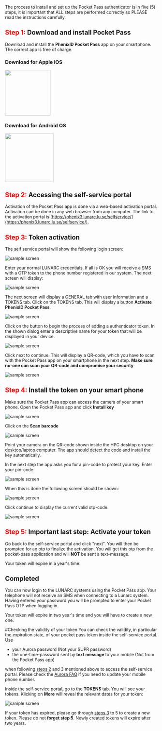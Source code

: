 The process to install and set up the Pocket Pass authenticator is in five (5) steps, it is important that ALL steps are performed correctly so PLEASE read the instructions carefully.

## <span style="color:red">Step 1:</span>  Download and install Pocket Pass
Download and install the **PhenixID Pocket Pass** app on your smartphone.  The correct app is free of charge.

### Download for Apple iOS

<a href="https://itunes.apple.com/se/app/phenixid-pocket-pass/id1071318323?mt=8" target="_blank"><img class="ios" src="https://www.phenixid.se/content/themes/phenixid/../images/app-store.svg" width=150></a>

### Download for Android OS

<a href="https://play.google.com/store/apps/details?id=com.phenixidentity.pocketpass" target="_blank"><img src="https://www.phenixid.se/content/themes/phenixid/../images/google-play.png" width=160></a>

## <span style="color:red">Step 2:</span>  Accessing the self-service portal

Activation of the Pocket Pass app is done via a web-based activation portal.  Activation can be done in any web browser from any computer.  The link to the activation portal is [https://phenix3.lunarc.lu.se/selfservice/](https://phenix3.lunarc.lu.se/selfservice/). 

## <span style="color:red">Step 3:</span>  Token activation
The self service portal will show the following login screen:

![sample screen](../images/selfservice_login_rev1.png "Desktop sample screen")

Enter your normal LUNARC credentials. If all is OK you will receive a SMS with a OTP token to the phone number registered in our system.  The next screen will display:

![sample screen](../images/selfservice_otp_rev1.png "Desktop sample screen")

The next screen will display a GENERAL tab with user information and a TOKENS tab. Click on the TOKENS tab. This will display a button **Activate PhenixID Pocket Pass**. 

![sample screen](../images/add_token1.png "Desktop sample screen")

Click on the button to begin the process of adding a authenticator token. In the shown dialog enter a descriptive name for your token that will be displayed in your device.

![sample screen](../images/add_token2.png "Desktop sample screen")

Click next to continue. This will display a QR-code, which you have to scan with the Pocket Pass app on your smartphone in the next step.  **Make sure no-one can scan your QR-code and compromise your security**

![sample screen](../images/add_token3.png "Desktop sample screen")

## <span style="color:red">Step 4:</span>  Install the token on your smart phone
Make sure the Pocket Pass app can access the camera of your smart phone.   Open the Pocket Pass app and click **Install key**

![sample screen](../images/pp_ss2.png "Desktop sample screen")

Click on the **Scan barcode**

![sample screen](../images/pp_ss3.png "Desktop sample screen")

Point your camera on the QR-code shown inside the HPC desktop on your desktop/laptop computer. The app should detect the code and install the key automatically. 

In the next step the app asks you for a pin-code to protect your key. Enter your pin-code. 

![sample screen](../images/pp_ss4.png "Desktop sample screen")

When this is done the following screen should be shown:

![sample screen](../images/pp_ss5.png "Desktop sample screen")

Click continue to display the current valid otp-code.

![sample screen](../images/pp_ss6.png "Desktop sample screen")

## <span style="color:red">Step 5:</span>  Important last step: Activate your token

Go back to the self-service portal and click "next". You will then be prompted for an otp to finalize the activation. You will get this otp from the pocket-pass application and will **NOT** be sent a text-message.

Your token will expire in a year's time.

## Completed

You can now login to the LUNARC systems using the Pocket Pass app. Your telephone will not receive an SMS when connecting to a Lunarc system. Having entered your password you will be prompted to enter your Pocket Pass OTP when logging in.

Your token will expire in two year's time and you will have to create a new one.


#Checking the validity of your token
You can check the validity, in particular the expiration state, of your pocket pass token inside the self-service portal.  Use

* your Aurora password (Not your SUPR password)
* the one-time-password sent by **text message** to your mobile (Not from the Pocket Pass app) 

when following [steps 2](#step-2-accessing-the-self-service-portal) and 3 mentioned above to access the self-service portal.  Please check the [Aurora FAQ](https://lunarc-documentation.readthedocs.io/en/latest/aurora_faq/#could-your-send-my-one-time-password-for-pocket-pass-activation-to-my-new-mobile-phone-number) if you need to update your mobile phone number.

Inside the self-service portal, go to the **TOKENS** tab.  You will see your tokens.  Klicking on **More** will reveal the relevant dates for your token:

![sample screen](../images/pp_token_status.png "Token dates")

If your token has expired, please go through [steps 3](#step-3-token-activation) to 5 to create a new token.  Please do not **forget step 5**.  Newly created tokens will expire after two years.
